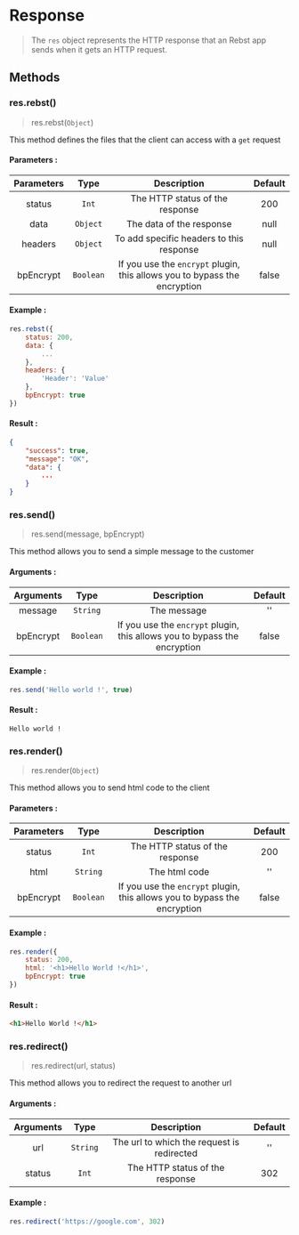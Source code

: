 # Response

> The `res` object represents the HTTP response that an Rebst app sends when it gets an HTTP request.

## Methods

### res.rebst()
> res.rebst(`Object`)

This method defines the files that the client can access with a `get` request

#### Parameters :
| Parameters |    Type   |                                Description                                | Default |
|:----------:|:---------:|:-------------------------------------------------------------------------:|:-------:|
|   status   |   `Int`   |                      The HTTP status of the response                      |   200   |
|    data    |  `Object` |                          The data of the response                         |   null  |
|   headers  |  `Object` |                  To add specific headers to this response                 |   null  |
|  bpEncrypt | `Boolean` | If you use the `encrypt` plugin, this allows you to bypass the encryption |  false  |

#### Example :
```javascript
res.rebst({
    status: 200,
    data: {
        ...
    },
    headers: {
        'Header': 'Value'
    },
    bpEncrypt: true
})
```

#### Result :
```json
{
    "success": true,
    "message": "OK",
    "data": {
        ...
    }
}
```

### res.send()

> res.send(message, bpEncrypt)

This method allows you to send a simple message to the customer

#### Arguments :
| Arguments |    Type   |                                Description                                | Default |
|:---------:|:---------:|:-------------------------------------------------------------------------:|:-------:|
|  message  |  `String` |                                The message                                |    ''   |
| bpEncrypt | `Boolean` | If you use the `encrypt` plugin, this allows you to bypass the encryption |  false  |

#### Example :
```javascript
res.send('Hello world !', true)
```

#### Result :
```
Hello world ! 
```

### res.render()
> res.render(`Object`)

This method allows you to send html code to the client

#### Parameters :
| Parameters |    Type   |                                Description                                | Default |
|:----------:|:---------:|:-------------------------------------------------------------------------:|:-------:|
|   status   |   `Int`   |                      The HTTP status of the response                      |   200   |
|    html    |  `String` |                               The html code                               |    ''   |
|  bpEncrypt | `Boolean` | If you use the `encrypt` plugin, this allows you to bypass the encryption |  false  |

#### Example :
```javascript
res.render({
    status: 200,
    html: '<h1>Hello World !</h1>',
    bpEncrypt: true
})
```

#### Result :
```html
<h1>Hello World !</h1>
```

### res.redirect()

> res.redirect(url, status)

This method allows you to redirect the request to another url

#### Arguments :
| Arguments |   Type   |                 Description                | Default |
|:---------:|:--------:|:------------------------------------------:|:-------:|
|    url    | `String` | The url to which the request is redirected |    ''   |
|   status  |   `Int`  |       The HTTP status of the response      |   302   |

#### Example :
```javascript
res.redirect('https://google.com', 302)
```